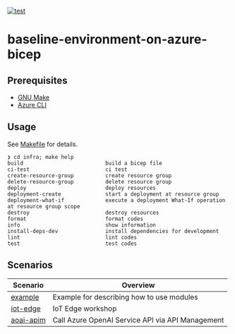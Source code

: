[![test](https://github.com/ks6088ts-labs/baseline-environment-on-azure-bicep/actions/workflows/test.yml/badge.svg?branch=main)](https://github.com/ks6088ts-labs/baseline-environment-on-azure-bicep/actions/workflows/test.yml?query=branch%3Amain)

# baseline-environment-on-azure-bicep

## Prerequisites

- [GNU Make](https://www.gnu.org/software/make/)
- [Azure CLI](https://github.com/Azure/azure-cli#installation)

## Usage

See [Makefile](./infra/Makefile) for details.

```shell
❯ cd infra; make help
build                          build a bicep file
ci-test                        ci test
create-resource-group          create resource group
delete-resource-group          delete resource group
deploy                         deploy resources
deployment-create              start a deployment at resource group
deployment-what-if             execute a deployment What-If operation at resource group scope
destroy                        destroy resources
format                         format codes
info                           show information
install-deps-dev               install dependencies for development
lint                           lint codes
test                           test codes
```

## Scenarios

| Scenario                                           | Overview                                         |
| -------------------------------------------------- | ------------------------------------------------ |
| [example](./infra/scenarios/example/README.md)     | Example for describing how to use modules        |
| [iot-edge](./infra/scenarios/iot-edge/README.md)   | IoT Edge workshop                                |
| [aoai-apim](./infra/scenarios/aoai-apim/README.md) | Call Azure OpenAI Service API via API Management |
